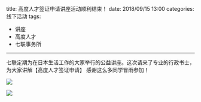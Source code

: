 title: 高度人才签证申请讲座活动顺利结束！
date: 2018/09/15 13:00
categories: 线下活动
tags:
- 讲座
- 高度人才
- 七联事务所

---

七联定期为在日本生活工作的大家举行的公益讲座。这次请来了专业的行政书士，为大家讲解【高度人才签证申请】 感谢这么多同学冒雨参加！

![](http://wx4.sinaimg.cn/mw690/a9a40e85gy1fvakbw4q6yj21kw16ob2a.jpg)

![](http://wx4.sinaimg.cn/mw690/a9a40e85gy1fvakbrfwzwj20zk0m8akg.jpg)
